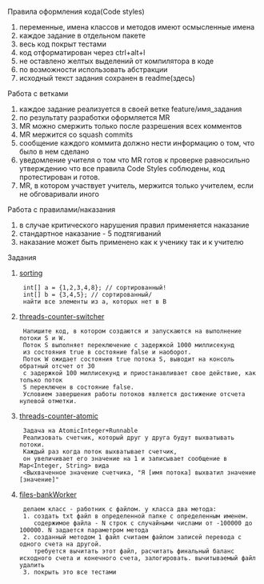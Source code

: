 Правила оформления кода(Code styles)

1) переменные, имена классов и методов имеют осмысленные имена
2) каждое задание в отдельном пакете
3) весь код покрыт тестами
4) код отформатирован через ctrl+alt+l
5) не оставлено желтых выделений от компилятора в коде
6) по возможности использовать абстракции
7) исходный текст задания сохранен в readme(здесь)

Работа с ветками

1) каждое задание реализуется в своей ветке feature/имя_задания
2) по результату разработки оформляется MR
3) MR можно смержить только после разрешения всех комментов
4) MR мержится со squash commits
5) сообщение каждого коммита должно нести информацию о том, что было в нем сделано
6) уведомление учителя о том что MR готов к проверке равносильно утверждению что все правила Code Styles соблюдены, код
   протестирован и готов.
7) MR, в котором участвует учитель, мержится только учителем, если не обговаривали иного

Работа с правилами/наказания

1) в случае критического нарушения правил применяется наказание
2) стандартное наказание - 5 подтягиваний
3) наказание может быть применено как к ученику так и к учителю

Задания

1. [sorting](./src/main/java/ru/brominchik/lessons/sorting)

        int[] a = {1,2,3,4,8}; // сортированный!
        int[] b = {3,4,5}; // сортированный/
        найти все элементы из a, которых нет в B
2. [threads-counter-switcher](./src/main/java/ru/brominchik/lessons/threads)

        Напишите код, в котором создаются и запускаются на выполнение потоки S и W.
        Поток S выполняет переключение с задержкой 1000 миллисекунд 
        из состояния true в состояние false и наоборот.
        Поток W ожидает состояния true потока S, выводит на консоль обратный отсчет от 30
        с задержкой 100 миллисекунд и приостанавливает свое действие, как только поток
        S переключен в состояние false.
        Условием завершения работы потоков является достижение отсчета нулевой отметки.
3. [threads-counter-atomic](./src/main/java/ru/brominchik/lessons/threads/counter/atomic)
   >
        Задача на AtomicInteger+Runnable
        Реализовать счетчик, который друг у друга будут выхватывать потоки.
        Каждый раз когда поток выхватывает счетчик,
        он увеличивает его значение на 1 и записывает сообщение в Map<Integer, String> вида
        <Выхваченное значение счетчика, "Я [имя потока] выхватил значение [значение]"


4. [files-bankWorker](./src/main/java/ru/brominchik/lessons/files/BankWorker.java)
   >
        делаем класс - работник с файлом. у класса два метода:
        1. создать txt файл в определенной папке с определенным именем.
           содержимое файла - N строк с случайными числами от -100000 до 100000. N задается параметром метода
        2. созданный методом 1 файл считаем файлом записей перевода с одного счета на другой.
           требуется вычитать этот файл, расчитать финальный баланс исходного счета и конечного счета, залогировать. вычитываемый файл удалить
        3. покрыть это все тестами